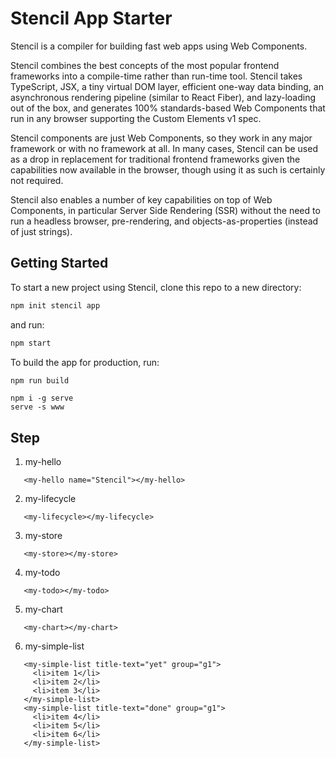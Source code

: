 # Stencil App Starter

Stencil is a compiler for building fast web apps using Web Components.

Stencil combines the best concepts of the most popular frontend frameworks into a compile-time rather than run-time tool. Stencil takes TypeScript, JSX, a tiny virtual DOM layer, efficient one-way data binding, an asynchronous rendering pipeline (similar to React Fiber), and lazy-loading out of the box, and generates 100% standards-based Web Components that run in any browser supporting the Custom Elements v1 spec.

Stencil components are just Web Components, so they work in any major framework or with no framework at all. In many cases, Stencil can be used as a drop in replacement for traditional frontend frameworks given the capabilities now available in the browser, though using it as such is certainly not required.

Stencil also enables a number of key capabilities on top of Web Components, in particular Server Side Rendering (SSR) without the need to run a headless browser, pre-rendering, and objects-as-properties (instead of just strings).

## Getting Started

To start a new project using Stencil, clone this repo to a new directory:

```bash
npm init stencil app
```

and run:

```bash
npm start
```

To build the app for production, run:

```bash
npm run build
```

```
npm i -g serve
serve -s www
```

## Step

1. my-hello

```
   <my-hello name="Stencil"></my-hello>
```

2. my-lifecycle

```
   <my-lifecycle></my-lifecycle>
```

3. my-store

```
   <my-store></my-store>
```

4. my-todo

```
   <my-todo></my-todo>
```

5. my-chart

```
   <my-chart></my-chart>
```

6. my-simple-list

```
   <my-simple-list title-text="yet" group="g1">
     <li>item 1</li>
     <li>item 2</li>
     <li>item 3</li>
   </my-simple-list>
   <my-simple-list title-text="done" group="g1">
     <li>item 4</li>
     <li>item 5</li>
     <li>item 6</li>
   </my-simple-list>
```
